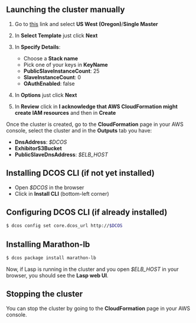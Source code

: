 ## Launching the cluster manually

1. Go to [this](https://downloads.dcos.io/dcos/stable/aws.html) link and select __US West (Oregon)__/__Single Master__

2. In __Select Template__ just click __Next__

3. In __Specify Details__:
   - Choose a __Stack name__
   - Pick one of your keys in __KeyName__
   - __PublicSlaveInstanceCount__: 25
   - __SlaveInstanceCount__: 0
   - __OAuthEnabled__: false

4. In __Options__ just click __Next__

5. In __Review__ click in __I acknowledge that AWS CloudFormation might create IAM resources__ and then in __Create__

Once the cluster is created, go to the __CloudFormation__ page in your AWS console, select the cluster and in the __Outputs__ tab you have:

- __DnsAddress__: _$DCOS_
- __ExhibitorS3Bucket__
- __PublicSlaveDnsAddress__: _$ELB_HOST_

## Installing DCOS CLI (if not yet installed)

- Open _$DCOS_ in the browser
- Click in __Install CLI__ (bottom-left corner)

## Configuring DCOS CLI (if already installed)

```bash
$ dcos config set core.dcos_url http://$DCOS
```

## Installing Marathon-lb

```bash
$ dcos package install marathon-lb
```

Now, if Lasp is running in the cluster and you open _$ELB_HOST_ in your browser, you should see the __Lasp web UI__.

## Stopping the cluster

You can stop the cluster by going to the __CloudFormation__ page in your AWS console.
